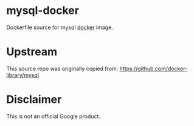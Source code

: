mysql-docker
============

Dockerfile source for mysql [docker](https://docker.io) image.

# Upstream
This source repo was originally copied from:
https://github.com/docker-library/mysql

# Disclaimer
This is not an official Google product.
